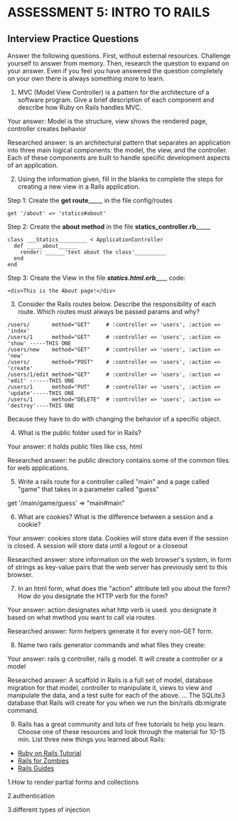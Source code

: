 # ASSESSMENT 5: INTRO TO RAILS
## Interview Practice Questions

Answer the following questions. First, without external resources. Challenge yourself to answer from memory. Then, research the question to expand on your answer. Even if you feel you have answered the question completely on your own there is always something more to learn.

1. MVC (Model View Controller) is a pattern for the architecture of a software program. Give a brief description of each component and describe how Ruby on Rails handles MVC.

  Your answer: Model is the structure, view shows the rendered page, controller creates behavior

  Researched answer:  is an architectural pattern that separates an application into three main logical components: the model, the view, and the controller. Each of these components are built to handle specific development aspects of an application.



2. Using the information given, fill in the blanks to complete the steps for creating a new view in a Rails application.

  Step 1: Create the __get route_______ in the file config/routes
  ```
  get '/about' => 'statics#about'
  ```

  Step 2: Create the ______about method______ in the file ____statics_controller.rb_________
  ```
  class ___Statics_________ < ApplicationController
    def _____about______
      render: ______'text about the class'__________
    end
  end
  ```

  Step 3: Create the View in the file _____statics.html.erb_________
  code:
  ```
  <div>This is the About page!</div>
  ```


3. Consider the Rails routes below. Describe the responsibility of  each route. Which routes must always be passed params and why?

```
/users/       method="GET"     # :controller => 'users', :action => 'index'
/users/1      method="GET"     # :controller => 'users', :action => 'show' -----THIS ONE
/users/new    method="GET"     # :controller => 'users', :action => 'new'
/users/       method="POST"    # :controller => 'users', :action => 'create'
/users/1/edit method="GET"     # :controller => 'users', :action => 'edit' ------THIS ONE
/users/1      method="PUT"     # :controller => 'users', :action => 'update'-----THIS ONE
/users/1      method="DELETE"  # :controller => 'users', :action => 'destroy'----THIS ONE
```
Because they have to do with changing the behavior of a specific object.




4. What is the public folder used for in Rails?

  Your answer: it holds public files like css, html

  Researched answer: he public directory contains some of the common files for web applications.



5. Write a rails route for a controller called "main" and a page called "game" that takes in a parameter called "guess"

get '/main/game/guess' => "main#main"


6. What are cookies? What is the difference between a session and a cookie?

  Your answer: cookies store data. Cookies will store data even if the session is closed. A session will store data until a logout or a closeout

  Researched answer: store information on the web browser's system, in form of strings as key-value pairs that the web server has previously sent to this browser.



7. In an html form, what does the "action" attribute tell you about the form? How do you designate the HTTP verb for the form?

  Your answer: action designates what http verb is used. you designate it based on what mwthod you want to call via routes

  Researched answer:  form helpers generate it for every non-GET form.



8. Name two rails generator commands and what files they create:

  Your answer: rails g controller, rails g model. It will create a controller or a model

  Researched answer: A scaffold in Rails is a full set of model, database migration for that model, controller to manipulate it, views to view and manipulate the data, and a test suite for each of the above. ... The SQLite3 database that Rails will create for you when we run the bin/rails db:migrate command.


9. Rails has a great community and lots of free tutorials to help you learn. Choose one of these resources and look through the material for 10-15 min. List three new things you learned about Rails:
- [Ruby on Rails Tutorial](https://www.tutorialspoint.com/ruby-on-rails/index.htm)
- [Rails for Zombies](http://railsforzombies.org)
- [Rails Guides](http://guides.rubyonrails.org/getting_started.html)

1.How to render partial forms and collections

2.authentication

3.different types of injection
